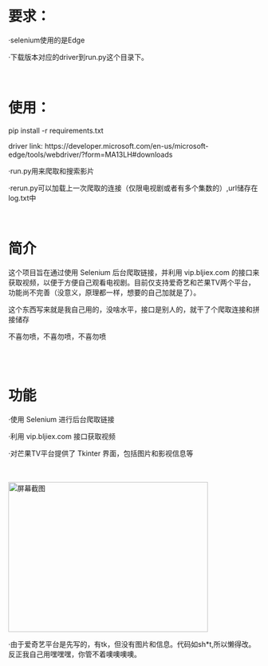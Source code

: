 <h1>要求：</h1>
<p>·selenium使用的是Edge</p>
<p>·下载版本对应的driver到run.py这个目录下。</p>
<br>
<h1>使用：</h1>
<p>pip install -r requirements.txt</p>
<p>driver link: https://developer.microsoft.com/en-us/microsoft-edge/tools/webdriver/?form=MA13LH#downloads</p>
<p>·run.py用来爬取和搜索影片</p>
<p>·rerun.py可以加载上一次爬取的连接（仅限电视剧或者有多个集数的）,url储存在log.txt中</p>
<br>
<h1>简介</h1>
<p>这个项目旨在通过使用 Selenium 后台爬取链接，并利用 vip.bljiex.com 的接口来获取视频，以便于方便自己观看电视剧。目前仅支持爱奇艺和芒果TV两个平台，功能尚不完善（没意义，原理都一样，想要的自己加就是了）。</p>
<p>这个东西写来就是我自己用的，没啥水平，接口是别人的，就干了个爬取连接和拼接储存</p>
<p>不喜勿喷，不喜勿喷，不喜勿喷</p>
<br><br>
<h1>功能</h1>
<p>·使用 Selenium 进行后台爬取链接</p>
<p>·利用 vip.bljiex.com 接口获取视频</p>
<p>·对芒果TV平台提供了 Tkinter 界面，包括图片和影视信息等</p>
<br>
<br>
<img src="https://github.com/lannzyang/-my_tag/assets/150817172/c0c2e914-38c5-454e-a032-53beb2c0b126" alt="屏幕截图" width="400" height="300">
<br>

<p>·由于爱奇艺平台是先写的，有tk，但没有图片和信息。代码如sh*t,所以懒得改。反正我自己用嘿嘿嘿，你管不着噢噢噢噢。</p>
